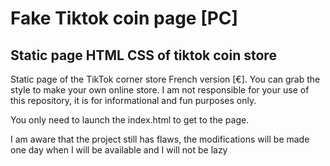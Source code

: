 # Fake Tiktok coin page [PC]

## Static page HTML CSS of tiktok coin store

Static page of the TikTok corner store French version [€]. You can grab the style to make your own online store. 
I am not responsible for your use of this repository, it is for informational and fun purposes only.

You only need to launch the index.html to get to the page.

I am aware that the project still has flaws, the modifications will be made one day when I will be available and I will not be lazy
